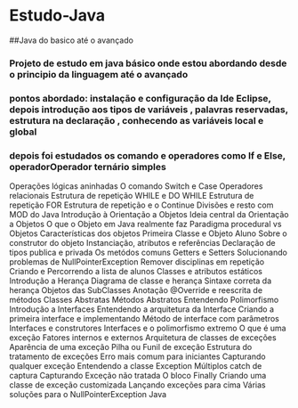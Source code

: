 # Estudo-Java
##Java do basico até o avançado
### Projeto de estudo em java básico onde estou abordando desde o principio da linguagem até o avançado
### pontos abordado:  instalação e configuração da Ide Eclipse, depois introdução aos tipos de variáveis , palavras reservadas, estrutura  na declaração , conhecendo as variáveis local e global
### depois foi estudados os  comando e operadores como If e Else, operadorOperador ternário simples

Operações lógicas aninhadas
O comando Switch e Case
Operadores relacionais
Estrutura de repetição WHILE e DO WHILE
Estrutura de repetição FOR
Estrutura de repetição e o Continue
Divisões e resto com MOD do Java
Introdução à Orientação a Objetos
Ideia central da Orientação a Objetos
O que o Objeto em Java realmente faz
Paradigma procedural vs Objetos
Características dos objetos
Primeira Classe e Objeto Aluno
Sobre o construtor do objeto
Instanciação, atributos e referências
Declaração de tipos publica e privada
Os metódos comuns Getters e Setters
Solucionando problemas de NullPointerException
Remover disciplinas em repetição
Criando e Percorrendo a lista de alunos
Classes e atributos estáticos
Introdução a Herança
Diagrama de classe e herança
Sintaxe correta da herança
Objetos das SubClasses
Anotação @Override e reescrita de métodos
Classes Abstratas
Métodos Abstratos
Entendendo Polimorfismo
Introdução a Interfaces
Entendendo a arquitetura da Interface
Criando a primeira interface e implementando
Método de interface com parâmetros
Interfaces e construtores
Interfaces e o polimorfismo extremo
O que é uma exceção
Fatores internos e externos
Arquitetura de classes de exceções
Aparência de uma exceção
Pilha ou Funil de exceção
Estrutura do tratamento de exceções
Erro mais comum para iniciantes
Capturando qualquer exceção
Entendendo a classe Exception
Múltiplos catch de captura
Capturando Exceção não tratada
O bloco Finally
Criando uma classe de exceção customizada
Lançando exceções para cima
Várias soluções para o NullPointerException Java
